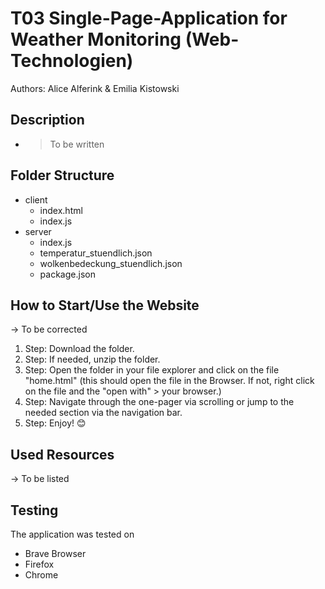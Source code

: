 # T03 Single-Page-Application for Weather Monitoring (Web-Technologien)

Authors: Alice Alferink & Emilia Kistowski

## Description
- > To be written


## Folder Structure
- client
    - index.html
    - index.js
- server
    - index.js
    - temperatur_stuendlich.json
    - wolkenbedeckung_stuendlich.json
    - package.json


## How to Start/Use the Website
-> To be corrected
1. Step: Download the folder.
2. Step: If needed, unzip the folder.
3. Step: Open the folder in your file explorer and click on the file "home.html" (this should open the file in the Browser. If not, right click on the file and the "open with" > your browser.)
4. Step: Navigate through the one-pager via scrolling or jump to the needed section via the navigation bar. 
5. Step: Enjoy! 😊


## Used Resources
-> To be listed

## Testing
The application was tested on
- Brave Browser
- Firefox
- Chrome